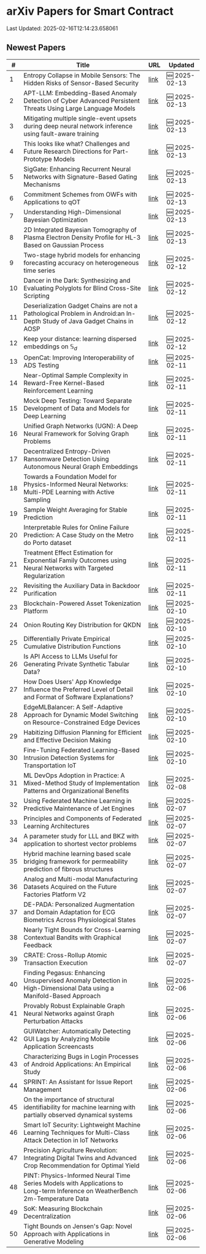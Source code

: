# arXiv Papers for Smart Contract

Last Updated: 2025-02-16T12:14:23.658061

## Newest Papers

|\#|Title|URL|Updated|
|---|---|---|---|
|1|Entropy Collapse in Mobile Sensors: The Hidden Risks of Sensor-Based Security|[link](http://arxiv.org/abs/2502.09535v1)|🆕 2025-02-13|
|2|APT-LLM: Embedding-Based Anomaly Detection of Cyber Advanced Persistent Threats Using Large Language Models|[link](http://arxiv.org/abs/2502.09385v1)|🆕 2025-02-13|
|3|Mitigating multiple single-event upsets during deep neural network inference using fault-aware training|[link](http://arxiv.org/abs/2502.09374v1)|🆕 2025-02-13|
|4|This looks like what? Challenges and Future Research Directions for Part-Prototype Models|[link](http://arxiv.org/abs/2502.09340v1)|🆕 2025-02-13|
|5|SigGate: Enhancing Recurrent Neural Networks with Signature-Based Gating Mechanisms|[link](http://arxiv.org/abs/2502.09318v1)|🆕 2025-02-13|
|6|Commitment Schemes from OWFs with Applications to qOT|[link](http://arxiv.org/abs/2502.09201v1)|🆕 2025-02-13|
|7|Understanding High-Dimensional Bayesian Optimization|[link](http://arxiv.org/abs/2502.09198v1)|🆕 2025-02-13|
|8|2D Integrated Bayesian Tomography of Plasma Electron Density Profile for HL-3 Based on Gaussian Process|[link](http://arxiv.org/abs/2502.08882v1)|🆕 2025-02-13|
|9|Two-stage hybrid models for enhancing forecasting accuracy on heterogeneous time series|[link](http://arxiv.org/abs/2502.08600v1)|🆕 2025-02-12|
|10|Dancer in the Dark: Synthesizing and Evaluating Polyglots for Blind Cross-Site Scripting|[link](http://arxiv.org/abs/2502.08467v1)|🆕 2025-02-12|
|11|Deserialization Gadget Chains are not a Pathological Problem in Android:an In-Depth Study of Java Gadget Chains in AOSP|[link](http://arxiv.org/abs/2502.08447v1)|🆕 2025-02-12|
|12|Keep your distance: learning dispersed embeddings on $\mathbb{S}_d$|[link](http://arxiv.org/abs/2502.08231v1)|🆕 2025-02-12|
|13|OpenCat: Improving Interoperability of ADS Testing|[link](http://arxiv.org/abs/2502.07719v1)|🆕 2025-02-11|
|14|Near-Optimal Sample Complexity in Reward-Free Kernel-Based Reinforcement Learning|[link](http://arxiv.org/abs/2502.07715v1)|🆕 2025-02-11|
|15|Mock Deep Testing: Toward Separate Development of Data and Models for Deep Learning|[link](http://arxiv.org/abs/2502.07712v1)|🆕 2025-02-11|
|16|Unified Graph Networks (UGN): A Deep Neural Framework for Solving Graph Problems|[link](http://arxiv.org/abs/2502.07500v1)|🆕 2025-02-11|
|17|Decentralized Entropy-Driven Ransomware Detection Using Autonomous Neural Graph Embeddings|[link](http://arxiv.org/abs/2502.07498v1)|🆕 2025-02-11|
|18|Towards a Foundation Model for Physics-Informed Neural Networks: Multi-PDE Learning with Active Sampling|[link](http://arxiv.org/abs/2502.07425v1)|🆕 2025-02-11|
|19|Sample Weight Averaging for Stable Prediction|[link](http://arxiv.org/abs/2502.07414v1)|🆕 2025-02-11|
|20|Interpretable Rules for Online Failure Prediction: A Case Study on the Metro do Porto dataset|[link](http://arxiv.org/abs/2502.07394v1)|🆕 2025-02-11|
|21|Treatment Effect Estimation for Exponential Family Outcomes using Neural Networks with Targeted Regularization|[link](http://arxiv.org/abs/2502.07295v1)|🆕 2025-02-11|
|22|Revisiting the Auxiliary Data in Backdoor Purification|[link](http://arxiv.org/abs/2502.07231v1)|🆕 2025-02-11|
|23|Blockchain-Powered Asset Tokenization Platform|[link](http://arxiv.org/abs/2502.06752v1)|🆕 2025-02-10|
|24|Onion Routing Key Distribution for QKDN|[link](http://arxiv.org/abs/2502.06657v1)|🆕 2025-02-10|
|25|Differentially Private Empirical Cumulative Distribution Functions|[link](http://arxiv.org/abs/2502.06651v1)|🆕 2025-02-10|
|26|Is API Access to LLMs Useful for Generating Private Synthetic Tabular Data?|[link](http://arxiv.org/abs/2502.06555v1)|🆕 2025-02-10|
|27|How Does Users' App Knowledge Influence the Preferred Level of Detail and Format of Software Explanations?|[link](http://arxiv.org/abs/2502.06549v1)|🆕 2025-02-10|
|28|EdgeMLBalancer: A Self-Adaptive Approach for Dynamic Model Switching on Resource-Constrained Edge Devices|[link](http://arxiv.org/abs/2502.06493v1)|🆕 2025-02-10|
|29|Habitizing Diffusion Planning for Efficient and Effective Decision Making|[link](http://arxiv.org/abs/2502.06401v1)|🆕 2025-02-10|
|30|Fine-Tuning Federated Learning-Based Intrusion Detection Systems for Transportation IoT|[link](http://arxiv.org/abs/2502.06099v1)|🆕 2025-02-10|
|31|ML DevOps Adoption in Practice: A Mixed-Method Study of Implementation Patterns and Organizational Benefits|[link](http://arxiv.org/abs/2502.05634v1)|🆕 2025-02-08|
|32|Using Federated Machine Learning in Predictive Maintenance of Jet Engines|[link](http://arxiv.org/abs/2502.05321v1)|🆕 2025-02-07|
|33|Principles and Components of Federated Learning Architectures|[link](http://arxiv.org/abs/2502.05273v1)|🆕 2025-02-07|
|34|A parameter study for LLL and BKZ with application to shortest vector problems|[link](http://arxiv.org/abs/2502.05160v1)|🆕 2025-02-07|
|35|Hybrid machine learning based scale bridging framework for permeability prediction of fibrous structures|[link](http://arxiv.org/abs/2502.05044v1)|🆕 2025-02-07|
|36|Analog and Multi-modal Manufacturing Datasets Acquired on the Future Factories Platform V2|[link](http://arxiv.org/abs/2502.05020v1)|🆕 2025-02-07|
|37|DE-PADA: Personalized Augmentation and Domain Adaptation for ECG Biometrics Across Physiological States|[link](http://arxiv.org/abs/2502.04973v1)|🆕 2025-02-07|
|38|Nearly Tight Bounds for Cross-Learning Contextual Bandits with Graphical Feedback|[link](http://arxiv.org/abs/2502.04678v1)|🆕 2025-02-07|
|39|$\mathsf{CRATE}$: Cross-Rollup Atomic Transaction Execution|[link](http://arxiv.org/abs/2502.04659v1)|🆕 2025-02-07|
|40|Finding Pegasus: Enhancing Unsupervised Anomaly Detection in High-Dimensional Data using a Manifold-Based Approach|[link](http://arxiv.org/abs/2502.04310v1)|🆕 2025-02-06|
|41|Provably Robust Explainable Graph Neural Networks against Graph Perturbation Attacks|[link](http://arxiv.org/abs/2502.04224v1)|🆕 2025-02-06|
|42|GUIWatcher: Automatically Detecting GUI Lags by Analyzing Mobile Application Screencasts|[link](http://arxiv.org/abs/2502.04202v1)|🆕 2025-02-06|
|43|Characterizing Bugs in Login Processes of Android Applications: An Empirical Study|[link](http://arxiv.org/abs/2502.04200v1)|🆕 2025-02-06|
|44|SPRINT: An Assistant for Issue Report Management|[link](http://arxiv.org/abs/2502.04147v1)|🆕 2025-02-06|
|45|On the importance of structural identifiability for machine learning with partially observed dynamical systems|[link](http://arxiv.org/abs/2502.04131v1)|🆕 2025-02-06|
|46|Smart IoT Security: Lightweight Machine Learning Techniques for Multi-Class Attack Detection in IoT Networks|[link](http://arxiv.org/abs/2502.04057v1)|🆕 2025-02-06|
|47|Precision Agriculture Revolution: Integrating Digital Twins and Advanced Crop Recommendation for Optimal Yield|[link](http://arxiv.org/abs/2502.04054v1)|🆕 2025-02-06|
|48|PINT: Physics-Informed Neural Time Series Models with Applications to Long-term Inference on WeatherBench 2m-Temperature Data|[link](http://arxiv.org/abs/2502.04018v1)|🆕 2025-02-06|
|49|SoK: Measuring Blockchain Decentralization|[link](http://arxiv.org/abs/2501.18279v2)|🆕 2025-02-06|
|50|Tight Bounds on Jensen's Gap: Novel Approach with Applications in Generative Modeling|[link](http://arxiv.org/abs/2502.03988v1)|🆕 2025-02-06|
